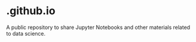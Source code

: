 # .github.io

A public repository to share Jupyter Notebooks and other materials related to data science. 
